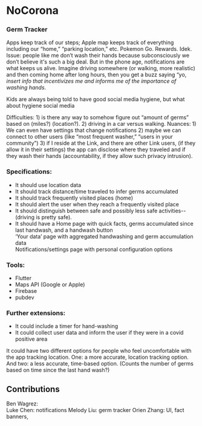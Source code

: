 # NoCorona

### Germ Tracker
Apps keep track of our steps; Apple map keeps track of everything including our “home,” “parking location,” etc. Pokemon Go. Rewards. Idek. 
Issue: people like me don’t wash their hands because subconsciously we don’t believe it's such a big deal. But in the phone age, notifications are what keeps us alive. Imagine driving somewhere (or walking, more realistic) and then coming home after long hours, then you get a buzz saying “yo, *insert info that incentivizes me and informs me of the importance of washing hands*. 

Kids are always being told to have good social media hygiene, but what about hygiene social media

Difficulties: 1) is there any way to somehow figure out “amount of germs” based on (miles?) (location?). 2) driving in a car versus walking. 
Nuances: 1) We can even have settings that change notifications 2) maybe we can connect to other users (like “most frequent washer,” “users in your community”) 3) if I reside at the Link, and there are other Link users, (if they allow it in their settings) the app can disclose where they traveled and if they wash their hands (accountability, if they allow such privacy intrusion). 

### Specifications:
- It should use location data
- It should track distance/time traveled to infer germs accumulated
- It should track frequently visited places (home)
- It should alert the user when they reach a frequently visited place
- It should distinguish between safe and possibly less safe activities-- (driving is pretty safe). 
- It should have a 
Home page with quick facts, germs accumulated since last handwash, and a handwash button  
‘Your data’ page with aggregated handwashing and germ accumulation data  
Notifications/settings page with personal configuration options  
  
### Tools:
- Flutter
- Maps API (Google or Apple)
- Firebase
- pubdev

### Further extensions:
- It could include a timer for hand-washing
- It could collect user data and inform the user if they were in a covid positive area

It could have two different options for people who feel uncomfortable with the app tracking location. One: a more accurate, location tracking option. And two: a less accurate, time-based option. (Counts the number of germs based on time since the last hand wash?)

## Contributions
Ben Wagrez:  
Luke Chen:  notifications
Melody Liu:  germ tracker
Orien Zhang:  UI, fact banners, 
